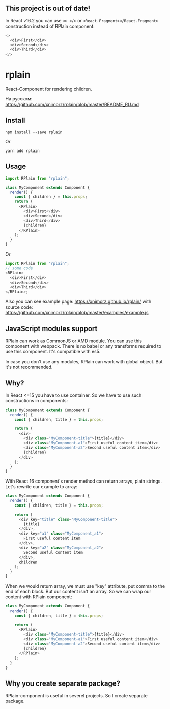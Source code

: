 ## This project is out of date!

In React v16.2 you can use `<> </>` or `<React.Fragment></React.Fragment>` construction instead of RPlain component:

```javascript
<>
  <div>First</div>
  <div>Second</div>
  <div>Third</div>
</>
```

# rplain

React-Component for rendering children.

На русском: https://github.com/xnimorz/rplain/blob/master/README_RU.md

## Install

```
npm install --save rplain
```

Or

```
yarn add rplain
```

## Usage

```javascript
import RPlain from "rplain";

class MyComponent extends Component {
  render() {
    const { children } = this.props;
    return (
      <RPlain>
        <div>First</div>
        <div>Second</div>
        <div>Third</div>
        {children}
      </RPlain>
    );
  }
}
```

Or

```javascript
import RPlain from "rplain";
// some code
<RPlain>
  <div>First</div>
  <div>Second</div>
  <div>Third</div>
</RPlain>;
```

Also you can see example page: https://xnimorz.github.io/rplain/ with source code: https://github.com/xnimorz/rplain/blob/master/examples/example.js

## JavaScript modules support

RPlain can work as CommonJS or AMD module. You can use this component with webpack. There is no babel or any transforms required to use this component. It's compatible with es5.

In case you don't use any modules, RPlain can work with global object. But it's not recommended.

## Why?

In React <=15 you have to use container. So we have to use such constructions in components:

```javascript
class MyComponent extends Component {
  render() {
    const { children, title } = this.props;

    return (
      <div>
        <div class="MyComponent-title">{title}</div>
        <div class="MyComponent-a1">First useful content item</div>
        <div class="MyComponent-a2">Second useful content item</div>
        {children}
      </div>
    );
  }
}
```

With React 16 component's render method can return arrays, plain strings.
Let's rewrite our example to array:

```javascript
class MyComponent extends Component {
  render() {
    const { children, title } = this.props;

    return [
      <div key="title" class="MyComponent-title">
        {title}
      </div>,
      <div key="a1" class="MyComponent_a1">
        First useful content item
      </div>,
      <div key="a2" class="MyComponent_a2">
        Second useful content item
      </div>,
      children
    ];
  }
}
```

When we would return array, we must use "key" attribute, put comma to the end of each block. But our content isn't an array. So we can wrap our content with RPlain component:

```javascript
class MyComponent extends Component {
  render() {
    const { children, title } = this.props;

    return (
      <RPlain>
        <div class="MyComponent-title">{title}</div>
        <div class="MyComponent-a1">First useful content item</div>
        <div class="MyComponent-a2">Second useful content item</div>
        {children}
      </RPlain>
    );
  }
}
```

## Why you create separate package?

RPlain-component is useful in severel projects. So I create separate package.
